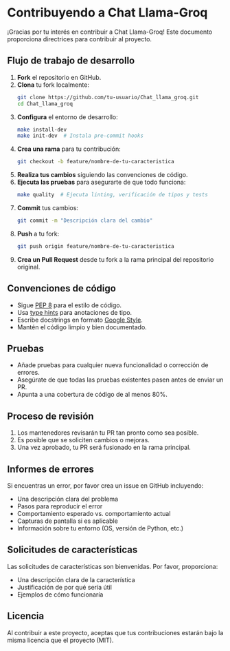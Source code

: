 # Contribuyendo a Chat Llama-Groq

¡Gracias por tu interés en contribuir a Chat Llama-Groq! Este documento proporciona directrices para contribuir al proyecto.

## Flujo de trabajo de desarrollo

1. **Fork** el repositorio en GitHub.
2. **Clona** tu fork localmente:
   ```bash
   git clone https://github.com/tu-usuario/Chat_llama_groq.git
   cd Chat_llama_groq
   ```
3. **Configura** el entorno de desarrollo:
   ```bash
   make install-dev
   make init-dev  # Instala pre-commit hooks
   ```
4. **Crea una rama** para tu contribución:
   ```bash
   git checkout -b feature/nombre-de-tu-caracteristica
   ```
5. **Realiza tus cambios** siguiendo las convenciones de código.
6. **Ejecuta las pruebas** para asegurarte de que todo funciona:
   ```bash
   make quality  # Ejecuta linting, verificación de tipos y tests
   ```
7. **Commit** tus cambios:
   ```bash
   git commit -m "Descripción clara del cambio"
   ```
8. **Push** a tu fork:
   ```bash
   git push origin feature/nombre-de-tu-caracteristica
   ```
9. **Crea un Pull Request** desde tu fork a la rama principal del repositorio original.

## Convenciones de código

- Sigue [PEP 8](https://www.python.org/dev/peps/pep-0008/) para el estilo de código.
- Usa [type hints](https://docs.python.org/3/library/typing.html) para anotaciones de tipo.
- Escribe docstrings en formato [Google Style](https://google.github.io/styleguide/pyguide.html#38-comments-and-docstrings).
- Mantén el código limpio y bien documentado.

## Pruebas

- Añade pruebas para cualquier nueva funcionalidad o corrección de errores.
- Asegúrate de que todas las pruebas existentes pasen antes de enviar un PR.
- Apunta a una cobertura de código de al menos 80%.

## Proceso de revisión

1. Los mantenedores revisarán tu PR tan pronto como sea posible.
2. Es posible que se soliciten cambios o mejoras.
3. Una vez aprobado, tu PR será fusionado en la rama principal.

## Informes de errores

Si encuentras un error, por favor crea un issue en GitHub incluyendo:

- Una descripción clara del problema
- Pasos para reproducir el error
- Comportamiento esperado vs. comportamiento actual
- Capturas de pantalla si es aplicable
- Información sobre tu entorno (OS, versión de Python, etc.)

## Solicitudes de características

Las solicitudes de características son bienvenidas. Por favor, proporciona:

- Una descripción clara de la característica
- Justificación de por qué sería útil
- Ejemplos de cómo funcionaría

## Licencia

Al contribuir a este proyecto, aceptas que tus contribuciones estarán bajo la misma licencia que el proyecto (MIT).
